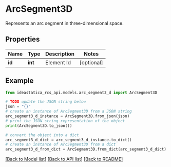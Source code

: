 # ArcSegment3D

Represents an arc segment in three-dimensional space.

## Properties

Name | Type | Description | Notes
------------ | ------------- | ------------- | -------------
**id** | **int** | Element Id | [optional] 

## Example

```python
from ideastatica_rcs_api.models.arc_segment3_d import ArcSegment3D

# TODO update the JSON string below
json = "{}"
# create an instance of ArcSegment3D from a JSON string
arc_segment3_d_instance = ArcSegment3D.from_json(json)
# print the JSON string representation of the object
print(ArcSegment3D.to_json())

# convert the object into a dict
arc_segment3_d_dict = arc_segment3_d_instance.to_dict()
# create an instance of ArcSegment3D from a dict
arc_segment3_d_from_dict = ArcSegment3D.from_dict(arc_segment3_d_dict)
```
[[Back to Model list]](../README.md#documentation-for-models) [[Back to API list]](../README.md#documentation-for-api-endpoints) [[Back to README]](../README.md)


